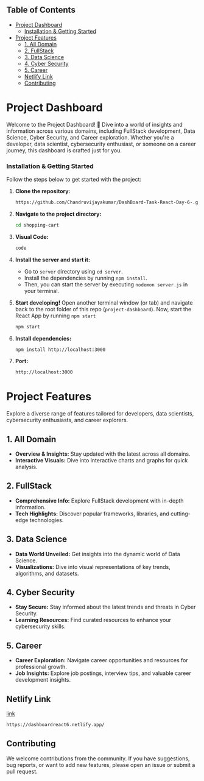 ## Table of Contents

- [Project Dashboard](#project-dashboard)
    - [Installation \& Getting Started](#installation--getting-started)
- [Project Features](#project-features)
  - [1. All Domain](#1-all-domain)
  - [2. FullStack](#2-fullstack)
  - [3. Data Science](#3-data-science)
  - [4. Cyber Security](#4-cyber-security)
  - [5. Career](#5-career)
  - [Netlify Link](#netlify-link)
  - [Contributing](#contributing)

# Project Dashboard

Welcome to the Project Dashboard! 🚀 Dive into a world of insights and information across various domains, including FullStack development, Data Science, Cyber Security, and Career exploration. Whether you're a developer, data scientist, cybersecurity enthusiast, or someone on a career journey, this dashboard is crafted just for you.

### Installation & Getting Started

Follow the steps below to get started with the project:


1. **Clone the repository:**

    ```bash
    https://github.com/Chandruvijayakumar/DashBoard-Task-React-Day-6-.git

    ```

2. **Navigate to the project directory:**

    ```bash
    cd shopping-cart
    ```
3. **Visual Code:**

    ```bash
    code 
    ```
    
4. **Install the  server and start it:**
   - Go to `server` directory using `cd server`.
   - Install the dependencies by running `npm install`.
   - Then, you can start the server by executing `nodemon server.js` in your terminal.
      
5. **Start developing!**
   Open another terminal window (or tab) and navigate back to the root folder of this repo (`project-dashboard`). Now, start the React App by running `npm start` 
    ```bash
    npm start
    ```
6. **Install dependencies:**

    ```bash
    npm install http://localhost:3000
    ```
7. **Port:**

    ```bash
    http://localhost:3000
    ```

# Project Features

Explore a diverse range of features tailored for developers, data scientists, cybersecurity enthusiasts, and career explorers.


## 1. All Domain

- **Overview & Insights:** Stay updated with the latest across all domains.
- **Interactive Visuals:** Dive into interactive charts and graphs for quick analysis.

## 2. FullStack

- **Comprehensive Info:** Explore FullStack development with in-depth information.
- **Tech Highlights:** Discover popular frameworks, libraries, and cutting-edge technologies.

## 3. Data Science

- **Data World Unveiled:** Get insights into the dynamic world of Data Science.
- **Visualizations:** Dive into visual representations of key trends, algorithms, and datasets.

## 4. Cyber Security

- **Stay Secure:** Stay informed about the latest trends and threats in Cyber Security.
- **Learning Resources:** Find curated resources to enhance your cybersecurity skills.

## 5. Career

- **Career Exploration:** Navigate career opportunities and resources for professional growth.
- **Job Insights:** Explore job postings, interview tips, and valuable career development insights.

## Netlify Link

[link](https://dashboardreact6.netlify.app/)

```bash
https://dashboardreact6.netlify.app/
```


## Contributing

We welcome contributions from the community. If you have suggestions, bug reports, or want to add new features, please open an issue or submit a pull request.




